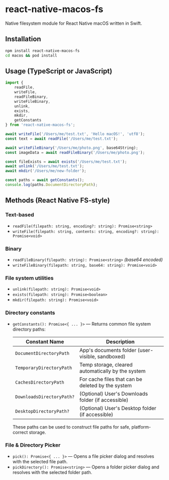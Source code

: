 # react-native-macos-fs

Native filesystem module for React Native macOS written in Swift.

## Installation

```bash
npm install react-native-macos-fs
cd macos && pod install
```

## Usage (TypeScript or JavaScript)

```ts
import {
    readFile,
    writeFile,
    readFileBinary,
    writeFileBinary,
    unlink,
    exists,
    mkdir,
    getConstants
} from 'react-native-macos-fs';

await writeFile('/Users/me/test.txt', 'Hello macOS!', 'utf8');
const text = await readFile('/Users/me/test.txt');

await writeFileBinary('/Users/me/photo.png', base64String);
const imageData = await readFileBinary('/Users/me/photo.png');

const fileExists = await exists('/Users/me/test.txt');
await unlink('/Users/me/test.txt');
await mkdir('/Users/me/new-folder');

const paths = await getConstants();
console.log(paths.DocumentDirectoryPath);
```

## Methods (React Native FS-style)

### Text-based
- `readFile(filepath: string, encoding?: string): Promise<string>`
- `writeFile(filepath: string, contents: string, encoding?: string): Promise<void>`

### Binary
- `readFileBinary(filepath: string): Promise<string>` _(base64 encoded)_
- `writeFileBinary(filepath: string, base64: string): Promise<void>`

### File system utilities
- `unlink(filepath: string): Promise<void>`
- `exists(filepath: string): Promise<boolean>`
- `mkdir(filepath: string): Promise<void>`

### Directory constants
- `getConstants(): Promise<{ ... }>` — Returns common file system directory paths:

  | Constant Name              | Description                                           |
    |----------------------------|-------------------------------------------------------|
  | `DocumentDirectoryPath`    | App's documents folder (user-visible, sandboxed)     |
  | `TemporaryDirectoryPath`   | Temp storage, cleared automatically by the system    |
  | `CachesDirectoryPath`      | For cache files that can be deleted by the system    |
  | `DownloadsDirectoryPath?`  | (Optional) User's Downloads folder (if accessible)   |
  | `DesktopDirectoryPath?`    | (Optional) User's Desktop folder (if accessible)     |

  These paths can be used to construct file paths for safe, platform-correct storage.

### File & Directory Picker

- `pick(): Promise<{ ... }>` — Opens a file picker dialog and resolves with the selected file path.
- `pickDirectory(): Promise<string>` — Opens a folder picker dialog and resolves with the selected folder path.
